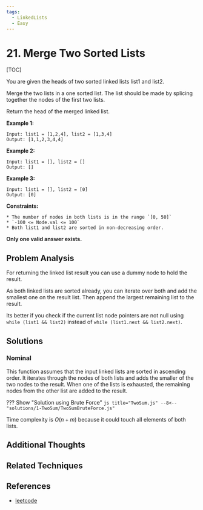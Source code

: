 ```yaml
---
tags:
  - LinkedLists
  - Easy
---
```


# 21. Merge Two Sorted Lists

[TOC]

You are given the heads of two sorted linked lists list1 and list2.

Merge the two lists in a one sorted list. The list should be made by splicing together the nodes of the first two lists.

Return the head of the merged linked list.

**Example 1:**

```
Input: list1 = [1,2,4], list2 = [1,3,4]
Output: [1,1,2,3,4,4]
```

**Example 2:**

```
Input: list1 = [], list2 = []
Output: []
```

**Example 3:**

```
Input: list1 = [], list2 = [0]
Output: [0]
```

**Constraints:**

```
* The number of nodes in both lists is in the range `[0, 50]`
* `-100 <= Node.val <= 100`
* Both list1 and list2 are sorted in non-decreasing order.
```

**Only one valid answer exists.**

## Problem Analysis

For returning the linked list result you can use a dummy node to hold the result.

As both linked lists are sorted already, you can iterate over both and add the smallest one on the result list. Then append the largest remaining list to the result.

Its better if you check if the current list node pointers are not null using `while (list1 && list2)` instead of `while (list1.next && list2.next)`.

## Solutions

### Nominal

This function assumes that the input linked lists are sorted in ascending order. It iterates through the nodes of both lists and adds the smaller of the two nodes to the result. When one of the lists is exhausted, the remaining nodes from the other list are added to the result.

??? Show "Solution using Brute Force"
`js title="TwoSum.js"
    --8<-- "solutions/1-TwoSum/TwoSumBruteForce.js"
    `

Time complexity is $O(n+m)$ because it could touch all elements of both lists.

## Additional Thoughts

## Related Techniques

## References

- [leetcode](https://leetcode.com/problems/merge-two-sorted-lists/)
